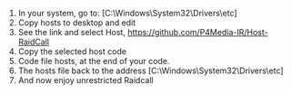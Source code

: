 1. In your system, go to: [C:\Windows\System32\Drivers\etc]
2. Copy hosts to desktop and edit
3. See the link and select Host, https://github.com/P4Media-IR/Host-RaidCall
4. Copy the selected host code
5. Code file hosts, at the end of your code.
6. The hosts file back to the address [C:\Windows\System32\Drivers\etc]
7. And now enjoy unrestricted Raidcall
